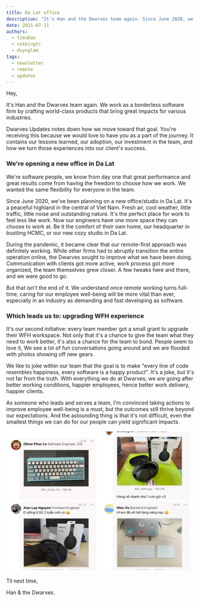 ```yaml
---
title: Da Lat office
description: "It's Han and the Dwarves team again. Since June 2020, we've been planning on a new office/studio in Da Lat."
date: 2021-07-11
authors:
  - tieubao
  - nikkingtr
  - duynglam
tags:
  - newsletter
  - remote
  - updates
---
```


Hey,

It's Han and the Dwarves team again. We work as a borderless software firm by crafting world-class products that bring great impacts for various industries.

Dwarves Updates notes down how we move toward that goal. You're receiving this because we would love to have you as a part of the journey. It contains our lessons learned, our adoption, our investment in the team, and how we turn those experiences into our client's success.

### We're opening a new office in Da Lat

We're software people, we know from day one that great performance and great results come from having the freedom to choose how we work. We wanted the same flexibility for everyone in the team.

Since June 2020, we've been planning on a new office/studio in Da Lat. It's a peaceful highland in the central of Viet Nam. Fresh air, cool weather, little traffic, little noise and outstanding nature. It's the perfect place for work to feel less like work. Now our engineers have one more space they can choose to work at. Be it the comfort of their own home, our headquarter in bustling HCMC, or our new cozy studio in Da Lat.

During the pandemic, it became clear that our remote-first approach was definitely working. While other firms had to abruptly transition the entire operation online, the Dwarves sought to improve what we have been doing. Communication with clients got more active, work process got more organized, the team themselves grew closer. A few tweaks here and there, and we were good to go.

But that isn't the end of it. We understand once remote working turns full-time, caring for our employee well-being will be more vital than ever, especially in an industry as demanding and fast developing as software.

### Which leads us to: upgrading WFH experience

It's our second initiative: every team member got a small grant to upgrade their WFH workspace. Not only that it's a chance to give the team what they need to work better, it's also a chance for the team to bond. People seem to love it, We see a lot of fun conversations going around and we are flooded with photos showing off new gears.

We like to joke within our team that the goal is to make "every line of code resembles happiness, every software is a happy product". It's a joke, but it's not far from the truth. With everything we do at Dwarves, we are going after better working conditions, happier employees, hence better work delivery, happier clients.

As someone who leads and serves a team, I'm convinced taking actions to improve employee well-being is a must, but the outcomes still thrive beyond our expectations. And the astounding thing is that it's not difficult, even the smallest things we can do for our people can yield significant impacts.

![](assets/dalat-office-20240312101752623.webp)

Til next time,

Han & the Dwarves.
